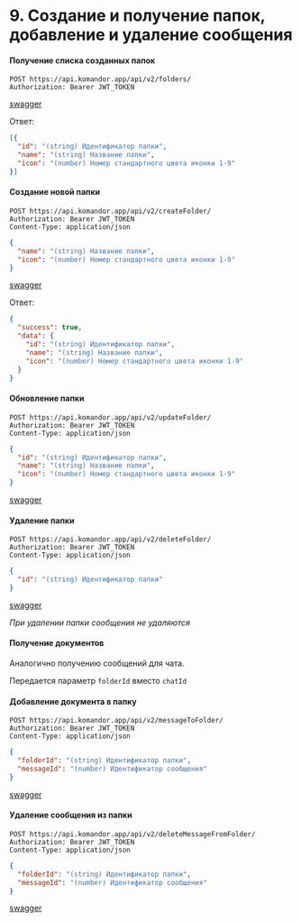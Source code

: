 # 9. Создание и получение папок, добавление и удаление сообщения

#### Получение списка созданных папок

```http request
POST https://api.komandor.app/api/v2/folders/
Authorization: Bearer JWT_TOKEN
```
[swagger]()

Ответ:

```json
[{
  "id": "(string) Идентификатор папки",
  "name": "(string) Название папки",
  "icon": "(number) Номер стандартного цвета иконки 1-9"
}]
```

#### Создание новой папки

```http request
POST https://api.komandor.app/api/v2/createFolder/
Authorization: Bearer JWT_TOKEN
Content-Type: application/json
```
```json
{
  "name": "(string) Название папки",
  "icon": "(number) Номер стандартного цвета иконки 1-9"
}
```
[swagger]()

Ответ:

```json
{
  "success": true,
  "data": {
    "id": "(string) Идентификатор папки",
    "name": "(string) Название папки",
    "icon": "(number) Номер стандартного цвета иконки 1-9"
  }
}
```

#### Обновление папки

```http request
POST https://api.komandor.app/api/v2/updateFolder/
Authorization: Bearer JWT_TOKEN
Content-Type: application/json
```
```json
{
  "id": "(string) Идентификатор папки",
  "name": "(string) Название папки",
  "icon": "(number) Номер стандартного цвета иконки 1-9"
}
```
[swagger]()

#### Удаление папки

```http request
POST https://api.komandor.app/api/v2/deleteFolder/
Authorization: Bearer JWT_TOKEN
Content-Type: application/json
```
```json
{
  "id": "(string) Идентификатор папки"
}
```
[swagger]()

_При удалении папки сообщения не удаляются_

#### Получение документов

Аналогично получению сообщений для чата.

Передается параметр `folderId` вместо `chatId`

#### Добавление документа в папку

```http request
POST https://api.komandor.app/api/v2/messageToFolder/
Authorization: Bearer JWT_TOKEN
Content-Type: application/json
```
```json
{
  "folderId": "(string) Идентификатор папки",
  "messageId": "(number) Идентификатор сообщения"
}
```
[swagger]()

#### Удаление сообщения из папки

```http request
POST https://api.komandor.app/api/v2/deleteMessageFromFolder/
Authorization: Bearer JWT_TOKEN
Content-Type: application/json
```
```json
{
  "folderId": "(string) Идентификатор папки",
  "messageId": "(number) Идентификатор сообщения"
}
```
[swagger]()
